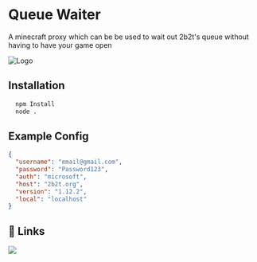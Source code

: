
# Queue Waiter

A minecraft proxy which can be be used to wait out 2b2t's queue without having to have your game open

![Logo](https://imgur.com/85YQ42q.png)

## Installation

```bash
  npm Install
  node .
```
## Example Config

```json
{
  "username": "email@gmail.com",
  "password": "Password123",
  "auth": "microsoft",
  "host": "2b2t.org",
  "version": "1.12.2",
  "local": "localhost"
}

```

## 🔗 Links
[![](https://dcbadge.vercel.app/api/server/NysD9gyx7R)](https://discord.gg/NysD9gyx7R)
